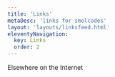 ```yaml
---
title: 'Links'
metaDesc: 'links for smolcodes'
layout: 'layouts/linksfeed.html'
eleventyNavigation:
  key: Links
  order: 2
---
```

Elsewhere on the Internet

